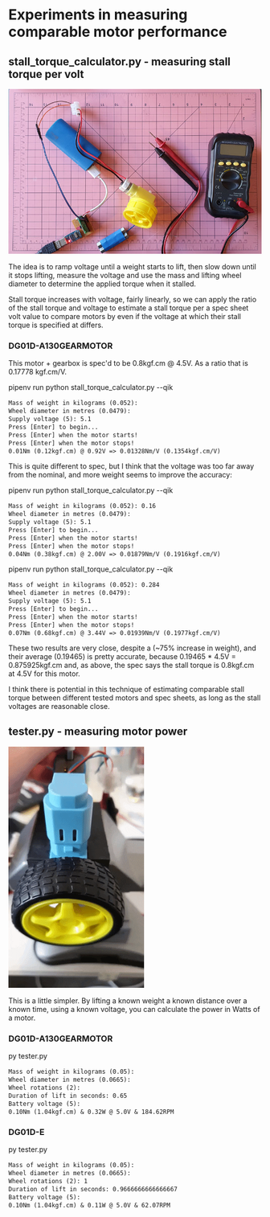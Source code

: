 # Experiments in measuring comparable motor performance

##  stall_torque_calculator.py - measuring stall torque per volt

![](stall_torque_setup.jpg)

The idea is to ramp voltage until a weight starts to lift, then slow down
until it stops lifting, measure the voltage and use the mass and lifting wheel
diameter to determine the applied torque when it stalled.

Stall torque increases with voltage, fairly linearly, so we can apply the
ratio of the stall torque and voltage to estimate a stall torque per a spec
sheet volt value to compare motors by even if the voltage at which their stall
torque is specified at differs.

### DG01D-A130GEARMOTOR

This motor + gearbox is spec'd to be 0.8kgf.cm @ 4.5V. As a ratio that is
0.17778 kgf.cm/V.

pipenv run python stall_torque_calculator.py --qik

    Mass of weight in kilograms (0.052):
    Wheel diameter in metres (0.0479):
    Supply voltage (5): 5.1
    Press [Enter] to begin...
    Press [Enter] when the motor starts!
    Press [Enter] when the motor stops!
    0.01Nm (0.12kgf.cm) @ 0.92V => 0.01328Nm/V (0.1354kgf.cm/V)

This is quite different to spec, but I think that the voltage was too far away
from the nominal, and more weight seems to improve the accuracy:

pipenv run python stall_torque_calculator.py --qik

    Mass of weight in kilograms (0.052): 0.16
    Wheel diameter in metres (0.0479):
    Supply voltage (5): 5.1
    Press [Enter] to begin...
    Press [Enter] when the motor starts!
    Press [Enter] when the motor stops!
    0.04Nm (0.38kgf.cm) @ 2.00V => 0.01879Nm/V (0.1916kgf.cm/V)

pipenv run python stall_torque_calculator.py --qik

    Mass of weight in kilograms (0.052): 0.284
    Wheel diameter in metres (0.0479):
    Supply voltage (5): 5.1
    Press [Enter] to begin...
    Press [Enter] when the motor starts!
    Press [Enter] when the motor stops!
    0.07Nm (0.68kgf.cm) @ 3.44V => 0.01939Nm/V (0.1977kgf.cm/V)

These two results are very close, despite a (~75% increase in weight), and
their average (0.19465) is pretty accurate, because 0.19465 * 4.5V =
0.875925kgf.cm and, as above, the spec says the stall torque is 0.8kgf.cm at
4.5V for this motor.

I think there is potential in this technique of estimating comparable stall
torque between different tested motors and spec sheets, as long as the stall
voltages are reasonable close.

## tester.py - measuring motor power

![](DG01D-E.gif)

This is a little simpler. By lifting a known weight a known distance over a
known time, using a known voltage, you can calculate the power in Watts of a
motor.

### DG01D-A130GEARMOTOR

py tester.py

    Mass of weight in kilograms (0.05):
    Wheel diameter in metres (0.0665):
    Wheel rotations (2):
    Duration of lift in seconds: 0.65
    Battery voltage (5):
    0.10Nm (1.04kgf.cm) & 0.32W @ 5.0V & 184.62RPM

### DG01D-E

py tester.py

    Mass of weight in kilograms (0.05):
    Wheel diameter in metres (0.0665):
    Wheel rotations (2): 1
    Duration of lift in seconds: 0.9666666666666667
    Battery voltage (5):
    0.10Nm (1.04kgf.cm) & 0.11W @ 5.0V & 62.07RPM
